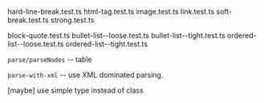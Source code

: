 hard-line-break.test.ts
html-tag.test.ts
image.test.ts
link.test.ts
soft-break.test.ts
strong.test.ts

block-quote.test.ts
bullet-list--loose.test.ts
bullet-list--tight.test.ts
ordered-list--loose.test.ts
ordered-list--tight.test.ts

`parse/parseNodes` -- table

`parse-with-xml` -- use XML dominated parsing.

[maybe] use simple type instead of class
